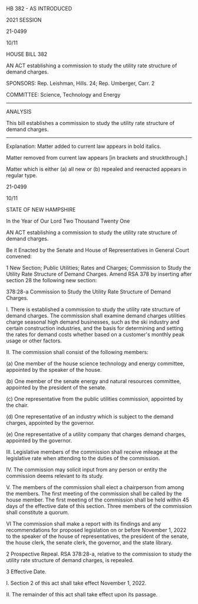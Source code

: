 HB 382 - AS INTRODUCED

 

 

2021 SESSION

 21-0499

 10/11

 

HOUSE BILL 382

 

AN ACT establishing a commission to study the utility rate structure of demand charges.

 

SPONSORS: Rep. Leishman, Hills. 24; Rep. Umberger, Carr. 2

 

COMMITTEE: Science, Technology and Energy

 

-----------------------------------------------------------------

 

ANALYSIS

 

 This bill establishes a commission to study the utility rate structure of demand charges.

 

- - - - - - - - - - - - - - - - - - - - - - - - - - - - - - - - - - - - - - - - - - - - - - - - - - - - - - - - - - - - - - - - - - - - - - - - - - - 

 

Explanation: Matter added to current law appears in bold italics.

 Matter removed from current law appears [in brackets and struckthrough.]

 Matter which is either (a) all new or (b) repealed and reenacted appears in regular type.

 21-0499

 10/11

 

STATE OF NEW HAMPSHIRE

 

In the Year of Our Lord Two Thousand Twenty One

 

AN ACT establishing a commission to study the utility rate structure of demand charges.

 

Be it Enacted by the Senate and House of Representatives in General Court convened:

 

 1 New Section; Public Utilities; Rates and Charges; Commission to Study the Utility Rate Structure of Demand Charges. Amend RSA 378 by inserting after section 28 the following new section:

 378:28-a Commission to Study the Utility Rate Structure of Demand Charges.

 I. There is established a commission to study the utility rate structure of demand charges. The commission shall examine demand charges utilities charge seasonal high demand businesses, such as the ski industry and certain construction industries, and the basis for determining and setting the rates for demand costs whether based on a customer's monthly peak usage or other factors.

 II. The commission shall consist of the following members:

 (a) One member of the house science technology and energy committee, appointed by the speaker of the house.

 (b) One member of the senate energy and natural resources committee, appointed by the president of the senate.

 (c) One representative from the public utilities commission, appointed by the chair.

 (d) One representative of an industry which is subject to the demand charges, appointed by the governor.

 (e) One representative of a utility company that charges demand charges, appointed by the governor.

 III. Legislative members of the commission shall receive mileage at the legislative rate when attending to the duties of the commission.

 IV. The commission may solicit input from any person or entity the commission deems relevant to its study.

 V. The members of the commission shall elect a chairperson from among the members. The first meeting of the commission shall be called by the house member. The first meeting of the commission shall be held within 45 days of the effective date of this section. Three members of the commission shall constitute a quorum.

 VI The commission shall make a report with its findings and any recommendations for proposed legislation on or before November 1, 2022 to the speaker of the house of representatives, the president of the senate, the house clerk, the senate clerk, the governor, and the state library.

 2 Prospective Repeal. RSA 378:28-a, relative to the commission to study the utility rate structure of demand charges, is repealed.

 3 Effective Date.

 I. Section 2 of this act shall take effect November 1, 2022.

 II. The remainder of this act shall take effect upon its passage.

